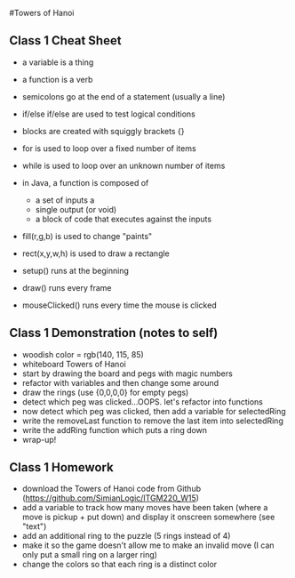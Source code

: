 #Towers of Hanoi

Class 1 Cheat Sheet
------------------------------------------------------------------------
* a variable is a thing
* a function is a verb
* semicolons go at the end of a statement (usually a line)

* if/else if/else are used to test logical conditions
* blocks are created with squiggly brackets {}
* for is used to loop over a fixed number of items
* while is used to loop over an unknown number of items

* in Java, a function is composed of
  * a set of inputs a
  * single output (or void)
  * a block of code that executes against the inputs

* fill(r,g,b) is used to change "paints"
* rect(x,y,w,h) is used to draw a rectangle

* setup() runs at the beginning
* draw() runs every frame
* mouseClicked() runs every time the mouse is clicked

Class 1 Demonstration (notes to self)
------------------------------------------------------------------------
* woodish color = rgb(140, 115, 85)
* whiteboard Towers of Hanoi
* start by drawing the board and pegs with magic numbers
* refactor with variables and then change some around
* draw the rings (use {0,0,0,0} for empty pegs)
* detect which peg was clicked...OOPS. let's refactor into functions
* now detect which peg was clicked, then add a variable for selectedRing
* write the removeLast function to remove the last item into selectedRing
* write the addRing function which puts a ring down
* wrap-up!

Class 1 Homework
------------------------------------------------------------------------
* download the Towers of Hanoi code from Github (https://github.com/SimianLogic/ITGM220_W15)
* add a variable to track how many moves have been taken (where a move is pickup + put down) and display it onscreen somewhere (see "text")
* add an additional ring to the puzzle (5 rings instead of 4)
* make it so the game doesn't allow me to make an invalid move (I can only put a small ring on a larger ring)
* change the colors so that each ring is a distinct color